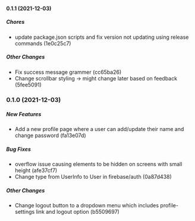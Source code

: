 #### 0.1.1 (2021-12-03)

##### Chores

*  update package.json scripts and fix version not updating using release commands (1e0c25c7)

##### Other Changes

*  Fix success message grammer (cc65ba26)
*  Change scrollbar styling -> might change later based on feedback (5fee5091)

### 0.1.0 (2021-12-03)

##### New Features

*  Add a new profile page where a user can add/update their name and change password (fa13e07d)

##### Bug Fixes

*  overflow issue causing elements to be hidden on screens with small height (afe37cf7)
*  Change type from UserInfo to User in firebase/auth (0a87d438)

##### Other Changes

*  Change logout button to a dropdown menu which includes profile-settings link and logout option (b5509697)

